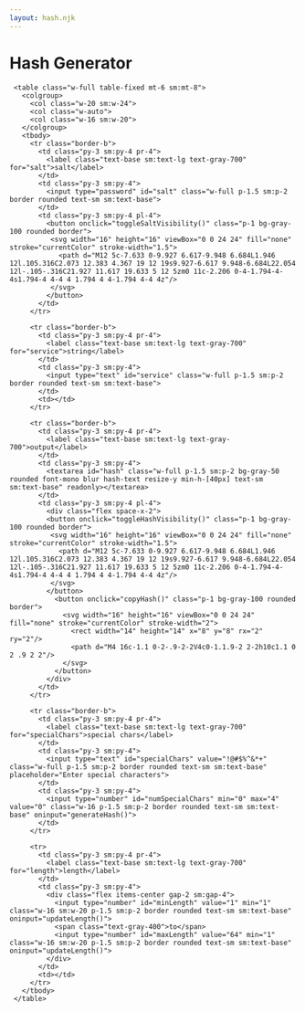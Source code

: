 ```yaml
---
layout: hash.njk
---
```

<div class="min-h-screen bg-gray-100">
 <div class="container mx-auto p-4 sm:p-8 max-w-2xl">
   <div class="bg-white rounded-lg shadow-lg p-4 sm:p-6">
     <h1 class="text-3xl sm:text-4xl font-bold text-center">Hash Generator</h1>
     
     <table class="w-full table-fixed mt-6 sm:mt-8">
       <colgroup>
         <col class="w-20 sm:w-24">
         <col class="w-auto">
         <col class="w-16 sm:w-20">
       </colgroup>
       <tbody>
         <tr class="border-b">
           <td class="py-3 sm:py-4 pr-4">
             <label class="text-base sm:text-lg text-gray-700" for="salt">salt</label>
           </td>
           <td class="py-3 sm:py-4">
             <input type="password" id="salt" class="w-full p-1.5 sm:p-2 border rounded text-sm sm:text-base">
           </td>
           <td class="py-3 sm:py-4 pl-4">
             <button onclick="toggleSaltVisibility()" class="p-1 bg-gray-100 rounded border">
              <svg width="16" height="16" viewBox="0 0 24 24" fill="none" stroke="currentColor" stroke-width="1.5">
                <path d="M12 5c-7.633 0-9.927 6.617-9.948 6.684L1.946 12l.105.316C2.073 12.383 4.367 19 12 19s9.927-6.617 9.948-6.684L22.054 12l-.105-.316C21.927 11.617 19.633 5 12 5zm0 11c-2.206 0-4-1.794-4-4s1.794-4 4-4 4 1.794 4 4-1.794 4-4 4z"/>
              </svg>
             </button>
           </td>
         </tr>

         <tr class="border-b">
           <td class="py-3 sm:py-4 pr-4">
             <label class="text-base sm:text-lg text-gray-700" for="service">string</label>
           </td>
           <td class="py-3 sm:py-4">
             <input type="text" id="service" class="w-full p-1.5 sm:p-2 border rounded text-sm sm:text-base">
           </td>
           <td></td>
         </tr>

         <tr class="border-b">
           <td class="py-3 sm:py-4 pr-4">
             <label class="text-base sm:text-lg text-gray-700">output</label>
           </td>
           <td class="py-3 sm:py-4">
             <textarea id="hash" class="w-full p-1.5 sm:p-2 bg-gray-50 rounded font-mono blur hash-text resize-y min-h-[40px] text-sm sm:text-base" readonly></textarea>
           </td>
           <td class="py-3 sm:py-4 pl-4">
             <div class="flex space-x-2">
             <button onclick="toggleHashVisibility()" class="p-1 bg-gray-100 rounded border">
              <svg width="16" height="16" viewBox="0 0 24 24" fill="none" stroke="currentColor" stroke-width="1.5">
                <path d="M12 5c-7.633 0-9.927 6.617-9.948 6.684L1.946 12l.105.316C2.073 12.383 4.367 19 12 19s9.927-6.617 9.948-6.684L22.054 12l-.105-.316C21.927 11.617 19.633 5 12 5zm0 11c-2.206 0-4-1.794-4-4s1.794-4 4-4 4 1.794 4 4-1.794 4-4 4z"/>
              </svg>
             </button>
               <button onclick="copyHash()" class="p-1 bg-gray-100 rounded border">
                 <svg width="16" height="16" viewBox="0 0 24 24" fill="none" stroke="currentColor" stroke-width="2">
                   <rect width="14" height="14" x="8" y="8" rx="2" ry="2"/>
                   <path d="M4 16c-1.1 0-2-.9-2-2V4c0-1.1.9-2 2-2h10c1.1 0 2 .9 2 2"/>
                 </svg>
               </button>
             </div>
           </td>
         </tr>

         <tr class="border-b">
           <td class="py-3 sm:py-4 pr-4">
             <label class="text-base sm:text-lg text-gray-700" for="specialChars">special chars</label>
           </td>
           <td class="py-3 sm:py-4">
             <input type="text" id="specialChars" value="!@#$%^&*+" class="w-full p-1.5 sm:p-2 border rounded text-sm sm:text-base" placeholder="Enter special characters">
           </td>
           <td class="py-3 sm:py-4">
             <input type="number" id="numSpecialChars" min="0" max="4" value="0" class="w-16 p-1.5 sm:p-2 border rounded text-sm sm:text-base" oninput="generateHash()">
           </td>
         </tr>

         <tr>
           <td class="py-3 sm:py-4 pr-4">
             <label class="text-base sm:text-lg text-gray-700" for="length">length</label>
           </td>
           <td class="py-3 sm:py-4">
             <div class="flex items-center gap-2 sm:gap-4">
               <input type="number" id="minLength" value="1" min="1" class="w-16 sm:w-20 p-1.5 sm:p-2 border rounded text-sm sm:text-base" oninput="updateLength()">
               <span class="text-gray-400">to</span>
               <input type="number" id="maxLength" value="64" min="1" class="w-16 sm:w-20 p-1.5 sm:p-2 border rounded text-sm sm:text-base" oninput="updateLength()">
             </div>
           </td>
           <td></td>
         </tr>
       </tbody>
     </table>
   </div>
 </div>
</div>

<style>
.hash-text.blur {
 filter: blur(4px);
}
</style>

<script src="https://cdnjs.cloudflare.com/ajax/libs/js-sha256/0.9.0/sha256.min.js"></script>
<script>
document.getElementById('salt').addEventListener('input', generateHash);
document.getElementById('service').addEventListener('input', generateHash);
document.getElementById('specialChars').addEventListener('input', generateHash);
document.getElementById('numSpecialChars').addEventListener('input', generateHash);

function toggleSaltVisibility() {
 const saltInput = document.getElementById('salt');
 saltInput.type = saltInput.type === 'password' ? 'text' : 'password';
}

function toggleHashVisibility() {
 const hashElement = document.getElementById('hash');
 hashElement.classList.toggle('blur');
}

function generateHash() {
 const salt = document.getElementById('salt').value;
 const service = document.getElementById('service').value;
 const minInput = document.getElementById('minLength');
 const maxInput = document.getElementById('maxLength');
 
 const min = minInput.value === '' ? 1 : parseInt(minInput.value);
 const max = maxInput.value === '' ? 64 : parseInt(maxInput.value);
 
 let fullHash = sha256(`${salt}_${service}`);
 
 // Generate special characters prefix
 const numSpecialChars = document.getElementById('numSpecialChars').value;
 const specialCharsInput = document.getElementById('specialChars').value;
 const specialCharsOptions = specialCharsInput.split('').filter(char => char.trim() !== '');
 let specialPrefix = '';
 
 if (numSpecialChars > 0 && specialCharsOptions.length > 0) {
   const saltHash = sha256(salt);
   for (let i = 0; i < numSpecialChars; i++) {
     // Use segments of the salt hash to select special characters
     const charIndex = parseInt(saltHash.substr(i * 2, 2), 16) % specialCharsOptions.length;
     specialPrefix += specialCharsOptions[charIndex];
   }
 }
 
 let hash = fullHash.substring(min - 1, max);
 document.getElementById('hash').value = specialPrefix + hash;
}

function copyHash() {
 const hash = document.getElementById('hash').value;
 navigator.clipboard.writeText(hash);
 
 const copyIcon = document.querySelector('button[onclick="copyHash()"] svg');
 const currentPath = copyIcon.innerHTML;
 
 copyIcon.innerHTML = '<polyline points="20 6 9 17 4 12"/>';
 
 setTimeout(() => {
   copyIcon.innerHTML = currentPath;
 }, 1000);
}

function updateLength() {
 const minInput = document.getElementById('minLength');
 const maxInput = document.getElementById('maxLength');
 
 const min = minInput.value === '' ? 1 : parseInt(minInput.value);
 const max = maxInput.value === '' ? 64 : parseInt(maxInput.value);
 
 if (minInput.value !== '') minInput.value = Math.min(min, max);
 if (maxInput.value !== '') maxInput.value = Math.max(min, max);
 
 generateHash();
}

generateHash();
</script>